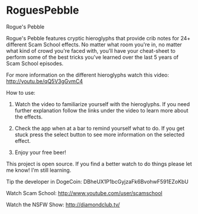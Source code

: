 RoguesPebble
============

Rogue's Pebble

Rogue's Pebble features cryptic hieroglyphs that provide crib notes for 24+ different Scam School effects.  No matter what room you're in, no matter what kind of crowd you're faced with, you'll have your cheat-sheet to perform some of the best tricks you've learned over the last 5 years of Scam School episodes.

For more information on the different hieroglyphs watch this video: http://youtu.be/qQ5V3gGvmC4

How to use:

1) Watch the video to familiarize yourself with the hieroglyphs. If you need further explanation follow the links under the video to learn more about the effects.

2) Check the app when at a bar to remind yourself what to do. If you get stuck press the select button to see more   information on the selected effect.

3) Enjoy your free beer!

This project is open source. If you find a better watch to do things please let me know! I'm still learning.

Tip the developer in DogeCoin: DBheUX1P1bcGyjzaFk6BvohwF591EZoKbU

Watch Scam School: http://www.youtube.com/user/scamschool

Watch the NSFW Show: http://diamondclub.tv/
